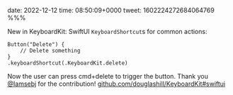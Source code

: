 date: 2022-12-12
time: 08:50:09+0000
tweet: 1602224272684064769
%%%

New in KeyboardKit: SwiftUI `KeyboardShortcut`s for common actions:

    Button("Delete") {
        // Delete something
    }
    .keyboardShortcut(.KeyboardKit.delete)

Now the user can press cmd+delete to trigger the button. Thank you [@Iamsebj](https://twitter.com/Iamsebj) for the contribution! [github.com/douglashill/KeyboardKit#swiftui](https://github.com/douglashill/KeyboardKit#swiftui)
